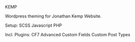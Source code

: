 KEMP

Wordpress theming for Jonathan Kemp Website.

Setup: 
SCSS
Javascript
PHP

Incl. Plugins:
CF7
Advanced Custom Fields
Custom Post Types